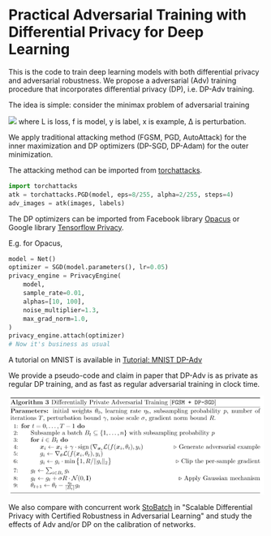 # Practical Adversarial Training with Differential Privacy for Deep Learning

This is the code to train deep learning models with both differential privacy and adversarial robustness. We propose a adversarial (Adv) training procedure that incorporates differential privacy (DP), i.e. DP-Adv training.

The idea is simple: consider the minimax problem of adversarial training

<img src="https://render.githubusercontent.com/render/math?math=\min_\theta \max_\Delta L(f(x%2B\Delta,\theta),y)">
where L is loss, f is model, y is label, x is example, Δ is perturbation.

We apply traditional attacking method (FGSM, PGD, AutoAttack) for the inner maximization and DP optimizers (DP-SGD, DP-Adam) for the outer minimization.

The attacking method can be imported from [torchattacks](https://github.com/Harry24k/adversarial-attacks-pytorch).
```python
import torchattacks
atk = torchattacks.PGD(model, eps=8/255, alpha=2/255, steps=4)
adv_images = atk(images, labels)
```
The DP optimizers can be imported from Facebook library [Opacus](https://github.com/pytorch/opacus) or Google library [Tensorflow Privacy](https://github.com/tensorflow/privacy).

E.g. for Opacus,
```python
model = Net()
optimizer = SGD(model.parameters(), lr=0.05)
privacy_engine = PrivacyEngine(
    model,
    sample_rate=0.01,
    alphas=[10, 100],
    noise_multiplier=1.3,
    max_grad_norm=1.0,
)
privacy_engine.attach(optimizer)
# Now it's business as usual
```

A tutorial on MNIST is available in [Tutorial: MNIST DP-Adv]([Github_Tutorial]DP+Adversarial_MNIST.ipynb)

We provide a pseudo-code and claim in paper that DP-Adv is as private as regular DP training, and as fast as regular adversarial training in clock time.

![DP-Adv=FGSM+DP-SGD](DP-Adv=FGSM+DPSGD.png?raw=true)

We also compare with concurrent work [StoBatch](https://github.com/haiphanNJIT/StoBatch) in "Scalable Differential Privacy with Certified Robustness in Adversarial Learning" and study the effects of Adv and/or DP on the calibration of networks.
